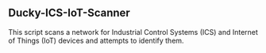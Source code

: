 ## Ducky-ICS-IoT-Scanner
This script scans a network for Industrial Control Systems (ICS) and Internet of Things (IoT) devices and attempts to identify them.
